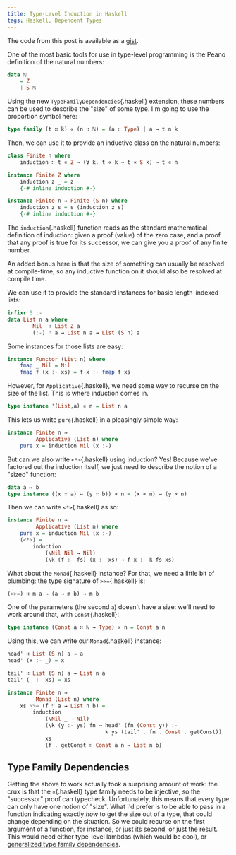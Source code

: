 ```yaml
---
title: Type-Level Induction in Haskell
tags: Haskell, Dependent Types
---
```


The code from this post is available as a
[gist](https://gist.github.com/oisdk/23c430b807c788dd43dc4d986c5fdfdd).

One of the most basic tools for use in type-level programming is the Peano definition of the natural numbers:

```haskell
data ℕ
    = Z
    | S ℕ
```

Using the new `TypeFamilyDependencies`{.haskell} extension, these numbers can be used to describe the "size" of some type. I'm going to use the proportion symbol here:

```haskell
type family (t ∷ k) ∝ (n ∷ ℕ) = (a ∷ Type) | a → t n k
```

Then, we can use it to provide an inductive class on the natural numbers:

```haskell
class Finite n where
    induction ∷ t ∝ Z → (∀ k. t ∝ k → t ∝ S k) → t ∝ n

instance Finite Z where
    induction z _ = z
    {-# inline induction #-}

instance Finite n ⇒ Finite (S n) where
    induction z s = s (induction z s)
    {-# inline induction #-}
```

The `induction`{.haskell} function reads as the standard mathematical definition of induction: given a proof (value) of the zero case, and a proof that any proof is true for its successor, we can give you a proof of any finite number.

An added bonus here is that the size of something can usually be resolved at compile-time, so any inductive function on it should also be resolved at compile time.

We can use it to provide the standard instances for basic length-indexed lists:

```haskell
infixr 5 :-
data List n a where
        Nil  ∷ List Z a
        (:-) ∷ a → List n a → List (S n) a
```

Some instances for those lists are easy:

```haskell
instance Functor (List n) where
    fmap _ Nil = Nil
    fmap f (x :- xs) = f x :- fmap f xs
```

However, for `Applicative`{.haskell}, we need some way to recurse on the size of the list. This is where induction comes in.

```haskell
type instance '(List,a) ∝ n = List n a
```

This lets us write `pure`{.haskell} in a pleasingly simple way:

```haskell
instance Finite n ⇒
         Applicative (List n) where
    pure x = induction Nil (x :-)
```

But can we also write `<*>`{.haskell} using induction? Yes! Because we've factored out the induction itself, we just need to describe the notion of a "sized" function:

```haskell
data a ↦ b
type instance ((x ∷ a) ↦ (y ∷ b)) ∝ n = (x ∝ n) → (y ∝ n)
```

Then we can write `<*>`{.haskell} as so:

```haskell
instance Finite n ⇒
         Applicative (List n) where
    pure x = induction Nil (x :-)
    (<*>) =
        induction
            (\Nil Nil → Nil)
            (\k (f :- fs) (x :- xs) → f x :- k fs xs)
```

What about the `Monad`{.haskell} instance? For that, we need a little bit of plumbing: the type signature of `>>=`{.haskell} is:

```haskell
(>>=) ∷ m a → (a → m b) → m b
```

One of the parameters (the second `a`) doesn't have a size: we'll need to work around that, with `Const`{.haskell}:

```haskell
type instance (Const a ∷ ℕ → Type) ∝ n = Const a n
```

Using this, we can write our `Monad`{.haskell} instance:

```haskell
head' ∷ List (S n) a → a
head' (x :- _) = x

tail' ∷ List (S n) a → List n a
tail' (_ :- xs) = xs

instance Finite n ⇒
         Monad (List n) where
    xs >>= (f ∷ a → List n b) =
        induction
            (\Nil _ → Nil)
            (\k (y :- ys) fn → head' (fn (Const y)) :-
                               k ys (tail' . fn . Const . getConst))
            xs
            (f . getConst ∷ Const a n → List n b)
```

## Type Family Dependencies

Getting the above to work actually took a surprising amount of work: the crux is that the `∝`{.haskell} type family needs to be injective, so the "successor" proof can typecheck. Unfortunately, this means that every type can only have one notion of "size". What I'd prefer is to be able to pass in a function indicating exactly *how* to get the size out of a type, that could change depending on the situation. So we could recurse on the first argument of a function, for instance, or just its second, or just the result. This would need either type-level lambdas (which would be cool), or [generalized type family dependencies](https://ghc.haskell.org/trac/ghc/ticket/10832).
